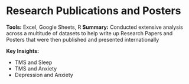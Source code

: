 # Research Publications and Posters

**Tools:** Excel, Google Sheets, R 
**Summary:** Conducted extensive analysis across a multitude of datasets to help write up Research Papers and Posters that were then published and presented internationally

**Key Insights:**  
- TMS and Sleep  
- TMS and Anxiety
- Depression and Anxiety


